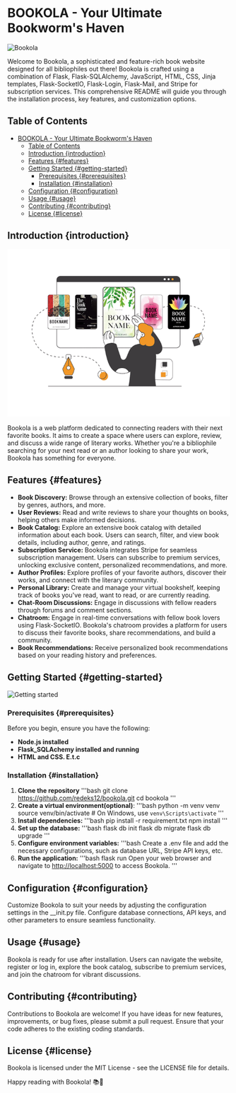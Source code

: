 # BOOKOLA - Your Ultimate Bookworm's Haven

![Bookola](static/assets/images/better.png)

Welcome to Bookola, a sophisticated and feature-rich book website designed for all bibliophiles out there! Bookola is crafted using a combination of Flask, Flask-SQLAlchemy, JavaScript, HTML, CSS, Jinja templates, Flask-SocketIO, Flask-Login, Flask-Mail, and Stripe for subscription services. This comprehensive README will guide you through the installation process, key features, and customization options.

## Table of Contents
- [BOOKOLA - Your Ultimate Bookworm's Haven](#bookola---your-ultimate-bookworms-haven)
  - [Table of Contents](#table-of-contents)
  - [Introduction {introduction}](#introduction-introduction)
  - [Features {#features}](#features-features)
  - [Getting Started {#getting-started}](#getting-started-getting-started)
    - [Prerequisites {#prerequisites}](#prerequisites-prerequisites)
    - [Installation {#installation}](#installation-installation)
  - [Configuration {#configuration}](#configuration-configuration)
  - [Usage {#usage}](#usage-usage)
  - [Contributing {#contributing}](#contributing-contributing)
  - [License {#license}](#license-license)


## Introduction {introduction}

![Book AI GIF](static/assets/images/impo.gif)

Bookola is a web platform dedicated to connecting readers with their next favorite books. It aims to create a space where users can explore, review, and discuss a wide range of literary works. Whether you're a bibliophile searching for your next read or an author looking to share your work, Bookola has something for everyone.

## Features {#features}
- **Book Discovery:** Browse through an extensive collection of books, filter by genres, authors, and more.
- **User Reviews:** Read and write reviews to share your thoughts on books, helping others make informed decisions.
- **Book Catalog:** Explore an extensive book catalog with detailed information about each book. Users can search, filter, and view book details, including author, genre, and ratings.
- **Subscription Service:** Bookola integrates Stripe for seamless subscription management. Users can subscribe to premium services, unlocking exclusive content, personalized recommendations, and more.
- **Author Profiles:** Explore profiles of your favorite authors, discover their works, and connect with the literary community.
- **Personal Library:** Create and manage your virtual bookshelf, keeping track of books you've read, want to read, or are currently reading.
- **Chat-Room Discussions:** Engage in discussions with fellow readers through forums and comment sections.
- **Chatroom:** Engage in real-time conversations with fellow book lovers using Flask-SocketIO. Bookola's chatroom provides a platform for users to discuss their favorite books, share recommendations, and build a community.
- **Book Recommendations:** Receive personalized book recommendations based on your reading history and preferences.

## Getting Started {#getting-started}

![Getting started](https://media.tenor.com/r3XdvPsAV3kAAAAC/despicable-me-minions.gif)

### Prerequisites {#prerequisites}
Before you begin, ensure you have the following:
- **Node.js installed**
- **Flask_SQLAchemy installed and running**
- **HTML and CSS. E.t.c**

### Installation {#installation}
1. **Clone the repository**
  '''bash
  git clone https://github.com/redeks12/bookola.git
  cd bookola
  '''
2. **Create a virtual environment(optional)**:
    '''bash
    python -m venv venv
    source venv/bin/activate  # On Windows, use `venv\Scripts\activate`
    '''
3. **Install dependencies:**
    '''bash
    pip install -r requirement.txt
    npm install
    '''
4. **Set up the database:**
    '''bash
    flask db init
    flask db migrate
    flask db upgrade
    '''
5. **Configure environment variables:**
    '''bash
    Create a .env file and add the necessary configurations, such as database URL, Stripe API keys, etc.
6. **Run the application:**
    '''bash
    flask run
    Open your web browser and navigate to [http://localhost:5000](http://localhost:5000) to access Bookola.
    '''

## Configuration {#configuration}
Customize Bookola to suit your needs by adjusting the configuration settings in the __init.py file. Configure database connections, API keys, and other parameters to ensure seamless functionality.

## Usage {#usage}
Bookola is ready for use after installation. Users can navigate the website, register or log in, explore the book catalog, subscribe to premium services, and join the chatroom for vibrant discussions.

## Contributing {#contributing}
Contributions to Bookola are welcome! If you have ideas for new features, improvements, or bug fixes, please submit a pull request. Ensure that your code adheres to the existing coding standards.

## License {#license}
Bookola is licensed under the MIT License - see the LICENSE file for details.

Happy reading with Bookola! 📚🎉